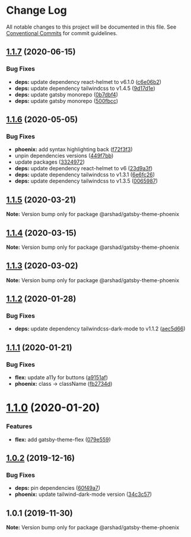 # Change Log

All notable changes to this project will be documented in this file.
See [Conventional Commits](https://conventionalcommits.org) for commit guidelines.

## [1.1.7](https://github.com/arshad/gatsby-themes/compare/@arshad/gatsby-theme-phoenix@1.1.6...@arshad/gatsby-theme-phoenix@1.1.7) (2020-06-15)


### Bug Fixes

* **deps:** update dependency react-helmet to v6.1.0 ([c6e06b2](https://github.com/arshad/gatsby-themes/commit/c6e06b21ee0457a741d880f66cdff4b8f5a60c45))
* **deps:** update dependency tailwindcss to v1.4.5 ([9d17d1e](https://github.com/arshad/gatsby-themes/commit/9d17d1e3ec637f6d7c5392aa1038c7419f6a2af1))
* **deps:** update gatsby monorepo ([0b7dbf4](https://github.com/arshad/gatsby-themes/commit/0b7dbf4034fa8efda3f1c0ec0a9184b9aa852275))
* **deps:** update gatsby monorepo ([500fbcc](https://github.com/arshad/gatsby-themes/commit/500fbcc78306c637d1dac48686ea4c14269897f2))





## [1.1.6](https://github.com/arshad/gatsby-themes/compare/@arshad/gatsby-theme-phoenix@1.1.5...@arshad/gatsby-theme-phoenix@1.1.6) (2020-05-05)


### Bug Fixes

* **phoenix:** add syntax highlighting back ([f72f3f3](https://github.com/arshad/gatsby-themes/commit/f72f3f349c244c66881d460a626b7b47ff459057))
* unpin dependencies versions ([449f7bb](https://github.com/arshad/gatsby-themes/commit/449f7bb84cc2fd566f065b3d96c28a7ab64a1de8))
* update packages ([3324972](https://github.com/arshad/gatsby-themes/commit/3324972976ec6a766b24078e1ec3b4a6414ae211))
* **deps:** update dependency react-helmet to v6 ([23d9a3f](https://github.com/arshad/gatsby-themes/commit/23d9a3fa8db98198e6a53b4fccc209cf40147b8b))
* **deps:** update dependency tailwindcss to v1.3.1 ([6e6fc26](https://github.com/arshad/gatsby-themes/commit/6e6fc2667a873c0299accf4d7d1c3bba683359fe))
* **deps:** update dependency tailwindcss to v1.3.5 ([0065987](https://github.com/arshad/gatsby-themes/commit/00659877372e5ad8ed68082e0e669ef95399f062))





## [1.1.5](https://github.com/arshad/gatsby-themes/compare/@arshad/gatsby-theme-phoenix@1.1.4...@arshad/gatsby-theme-phoenix@1.1.5) (2020-03-21)

**Note:** Version bump only for package @arshad/gatsby-theme-phoenix





## [1.1.4](https://github.com/arshad/gatsby-themes/compare/@arshad/gatsby-theme-phoenix@1.1.3...@arshad/gatsby-theme-phoenix@1.1.4) (2020-03-15)

**Note:** Version bump only for package @arshad/gatsby-theme-phoenix





## [1.1.3](https://github.com/arshad/gatsby-themes/compare/@arshad/gatsby-theme-phoenix@1.1.2...@arshad/gatsby-theme-phoenix@1.1.3) (2020-03-02)

**Note:** Version bump only for package @arshad/gatsby-theme-phoenix





## [1.1.2](https://github.com/arshad/gatsby-themes/compare/@arshad/gatsby-theme-phoenix@1.1.1...@arshad/gatsby-theme-phoenix@1.1.2) (2020-01-28)


### Bug Fixes

* **deps:** update dependency tailwindcss-dark-mode to v1.1.2 ([aec5d66](https://github.com/arshad/gatsby-themes/commit/aec5d66d65169287ab83851461b3bb69619edcd8))





## [1.1.1](https://github.com/arshad/gatsby-themes/compare/@arshad/gatsby-theme-phoenix@1.1.0...@arshad/gatsby-theme-phoenix@1.1.1) (2020-01-21)


### Bug Fixes

* **flex:** update a11y for buttons ([a9151af](https://github.com/arshad/gatsby-themes/commit/a9151af381466e5f5cc7cff14a8a08bb752235ca))
* **phoenix:** class -> className ([fb2734d](https://github.com/arshad/gatsby-themes/commit/fb2734deb83a58446f0ce06ee906d2c70bc35fbf))





# [1.1.0](https://github.com/arshad/gatsby-themes/compare/@arshad/gatsby-theme-phoenix@1.0.2...@arshad/gatsby-theme-phoenix@1.1.0) (2020-01-20)

### Features

- **flex:** add gatsby-theme-flex ([079e559](https://github.com/arshad/gatsby-themes/commit/079e55914791f735cbbfe492dd6bb0b3d9ac12ad))

## [1.0.2](https://github.com/arshad/gatsby-themes/compare/@arshad/gatsby-theme-phoenix@1.0.1...@arshad/gatsby-theme-phoenix@1.0.2) (2019-12-16)

### Bug Fixes

- **deps:** pin dependencies ([60f49a7](https://github.com/arshad/gatsby-themes/commit/60f49a749a42f983312a0c6f5f4c8700102dda09))
- **phoenix:** update tailwind-dark-mode version ([34c3c57](https://github.com/arshad/gatsby-themes/commit/34c3c57b6109e3810d223c2df84ae084a940e946))

## 1.0.1 (2019-11-30)

**Note:** Version bump only for package @arshad/gatsby-theme-phoenix
